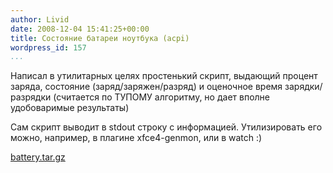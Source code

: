```yaml
---
author: Livid
date: 2008-12-04 15:41:25+00:00
title: Состояние батареи ноутбука (acpi)
wordpress_id: 157
...
```


Написал в утилитарных целях простенький скрипт, выдающий процент заряда,
состояние (заряд/заряжен/разряд) и оценочное время зарядки/разрядки
(считается по ТУПОМУ алгоритму, но дает вполне удобоваримые результаты)

Сам скрипт выводит в stdout строку с информацией. Утилизировать его
можно, например, в плагине xfce4-genmon, или в watch :)

[battery.tar.gz](/files/battery.tar.gz)
